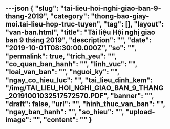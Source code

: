 ---json
{
    "slug": "tai-lieu-hoi-nghi-giao-ban-9-thang-2019",
    "category": "thong-bao-giay-moi.tai-lieu-hop-truc-tuyen",
    "tag": [],
    "layout": "van-ban.html",
    "title": "Tài liệu Hội nghị giao ban 9 tháng 2019",
    "description": "",
    "date": "2019-10-01T08:30:00.000Z",
    "so": "",
    "permalink": true,
    "trich_yeu": "",
    "co_quan_ban_hanh": "",
    "linh_vuc": "",
    "loai_van_ban": "",
    "nguoi_ky": "",
    "ngay_co_hieu_luc": "",
    "tai_lieu_dinh_kem": "/img/TAI_LIEU_HOI_NGHI_GIAO_BAN_9_THANG_20191001032517572570.PDF",
    "banner": "",
    "draft": false,
    "url": "",
    "hinh_thuc_van_ban": "",
    "ngay_ban_hanh": "",
    "so_hieu": "",
    "upload-image": "",
    "__content__": ""
}
---
